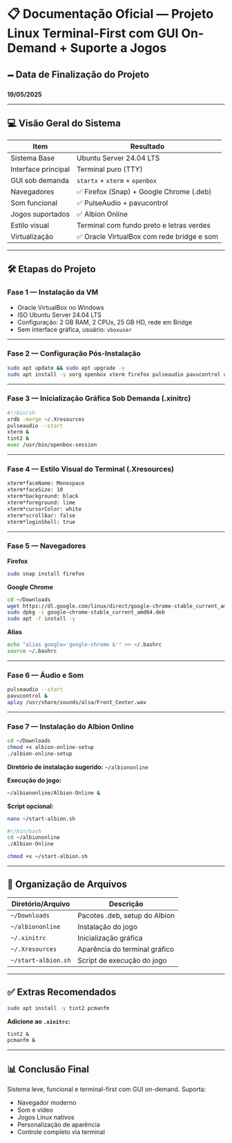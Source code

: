 # 📋 Documentação Oficial — Projeto Linux Terminal-First com GUI On-Demand + Suporte a Jogos

## 🗕️ Data de Finalização do Projeto

**19/05/2025**

---

## 💻 Visão Geral do Sistema

| Item                | Resultado                                 |
| ------------------- | ----------------------------------------- |
| Sistema Base        | Ubuntu Server 24.04 LTS                   |
| Interface principal | Terminal puro (TTY)                       |
| GUI sob demanda     | `startx` + `xterm` + `openbox`            |
| Navegadores         | ✅ Firefox (Snap) + Google Chrome (.deb)   |
| Som funcional       | ✅ PulseAudio + pavucontrol                |
| Jogos suportados    | ✅ Albion Online                           |
| Estilo visual       | Terminal com fundo preto e letras verdes  |
| Virtualização       | ✅ Oracle VirtualBox com rede bridge e som |

---

## 🛠️ Etapas do Projeto

### Fase 1 — Instalação da VM

* Oracle VirtualBox no Windows
* ISO Ubuntu Server 24.04 LTS
* Configuração: 2 GB RAM, 2 CPUs, 25 GB HD, rede em Bridge
* Sem interface gráfica, usuário: `vboxuser`

---

### Fase 2 — Configuração Pós-Instalação

```bash
sudo apt update && sudo apt upgrade -y
sudo apt install -y xorg openbox xterm firefox pulseaudio pavucontrol unzip wget curl fonts-liberation
```

---

### Fase 3 — Inicialização Gráfica Sob Demanda (.xinitrc)

```bash
#!/bin/sh
xrdb -merge ~/.Xresources
pulseaudio --start
xterm &
tint2 &
exec /usr/bin/openbox-session
```

---

### Fase 4 — Estilo Visual do Terminal (.Xresources)

```bash
xterm*faceName: Monospace
xterm*faceSize: 10
xterm*background: black
xterm*foreground: lime
xterm*cursorColor: white
xterm*scrollbar: false
xterm*loginShell: true
```

---

### Fase 5 — Navegadores

**Firefox**

```bash
sudo snap install firefox
```

**Google Chrome**

```bash
cd ~/Downloads
wget https://dl.google.com/linux/direct/google-chrome-stable_current_amd64.deb
sudo dpkg -i google-chrome-stable_current_amd64.deb
sudo apt -f install -y
```

**Alias**

```bash
echo "alias google='google-chrome &'" >> ~/.bashrc
source ~/.bashrc
```

---

### Fase 6 — Áudio e Som

```bash
pulseaudio --start
pavucontrol &
aplay /usr/share/sounds/alsa/Front_Center.wav
```

---

### Fase 7 — Instalação do Albion Online

```bash
cd ~/Downloads
chmod +x albion-online-setup
./albion-online-setup
```

**Diretório de instalação sugerido:**
`~/albiononline`

**Execução do jogo:**

```bash
~/albiononline/Albion-Online &
```

**Script opcional:**

```bash
nano ~/start-albion.sh
```

```bash
#!/bin/bash
cd ~/albiononline
./Albion-Online
```

```bash
chmod +x ~/start-albion.sh
```

---

## 📂 Organização de Arquivos

| Diretório/Arquivo   | Descrição                     |
| ------------------- | ----------------------------- |
| `~/Downloads`       | Pacotes .deb, setup do Albion |
| `~/albiononline`    | Instalação do jogo            |
| `~/.xinitrc`        | Inicialização gráfica         |
| `~/.Xresources`     | Aparência do terminal gráfico |
| `~/start-albion.sh` | Script de execução do jogo    |

---

## ✅ Extras Recomendados

```bash
sudo apt install -y tint2 pcmanfm
```

**Adicione ao `.xinitrc`:**

```bash
tint2 &
pcmanfm &
```

---

## 📊 Conclusão Final

Sistema leve, funcional e terminal-first com GUI on-demand. Suporta:

* Navegador moderno
* Som e vídeo
* Jogos Linux nativos
* Personalização de aparência
* Controle completo via terminal

